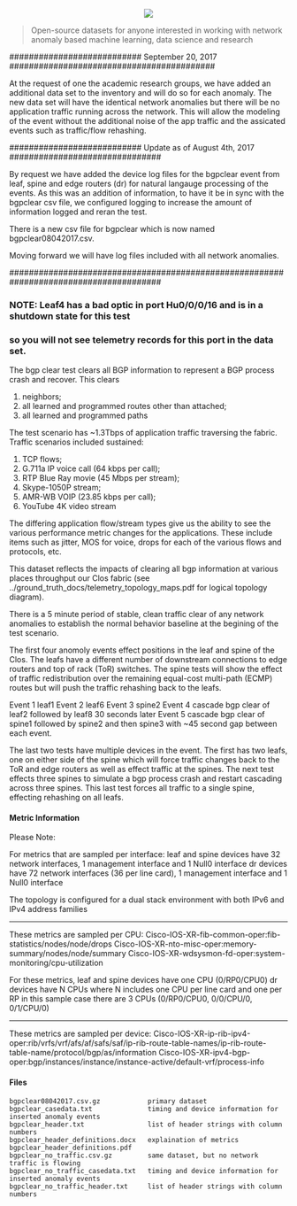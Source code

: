 <p align="center">
    <a href="https://github.com/cisco-ie/telemetry" target="_blank"><img src="https://user-images.githubusercontent.com/6020066/29088554-449866a6-7c2e-11e7-9b92-8e2802619122.png"></a>
 </p>


> Open-source datasets for anyone interested in working with network anomaly based
machine learning, data science and research

########################### September 20, 2017 ##########################################

At the request of one the academic research groups, we have added an additional data set
to the inventory and will do so for each anomaly.  The new data set will have the identical 
network anomalies but there will be no application traffic running across the network.  This
will allow the modeling of the event without the additional noise of the app traffic and the
assicated events such as traffic/flow rehashing. 

########################### Update as of August 4th, 2017 ###############################

By request we have added the device log files for the bgpclear event from leaf, spine and edge
routers (dr) for natural langauge processing of the events. As this was an addition of information,
to have it be in sync with the bgpclear csv file, we configured logging to increase the amount of
information logged and reran the test.

There is a new csv file for bgpclear which is now named bgpclear08042017.csv.

Moving forward we will have log files included with all network anomalies.

#######################################################################################


### NOTE:  Leaf4 has a bad optic in port Hu0/0/0/16 and is in a shutdown state for this test
### so you will not see telemetry records for this port in the data set.

The bgp clear test clears all BGP information to represent a BGP process crash and recover.
This clears
 1) neighbors;
 2) all learned and programmed routes other than attached;
 3) all learned and programmed paths

The test scenario has ~1.3Tbps of application traffic traversing the fabric.  Traffic scenarios
included sustained:
 1) TCP flows;
 2) G.711a IP voice call (64 kbps per call);
 3) RTP Blue Ray movie (45 Mbps per stream);
 4) Skype-1050P stream;
 5) AMR-WB VOIP (23.85 kbps per call);
 6) YouTube 4K video stream

The differing application flow/stream types give us the ability to see the various performance metric
changes for the applications.  These include items such as jitter, MOS for voice,
drops for each of the various flows and protocols, etc.

This dataset reflects the impacts of clearing all bgp information at various places throughput our Clos fabric
(see ../ground_truth_docs/telemetry_topology_maps.pdf for logical topology diagram).

There is a 5 minute period of stable, clean traffic clear of any network anomalies to establish the normal behavior
baseline at the begining of the test scenario.

The first four anomoly events effect positions in the leaf and spine of the Clos.  The leafs have a different number
of downstream connections to edge routers and top of rack (ToR) switches.  The spine tests will show the effect of traffic
redistribution over the remaining equal-cost multi-path (ECMP) routes but will push the traffic rehashing back to the leafs.

Event 1 leaf1
Event 2 leaf6
Event 3 spine2
Event 4 cascade bgp clear of leaf2 followed by leaf8 30 seconds later
Event 5 cascade bgp clear of spine1 followed by spine2 and then spine3 with ~45 second gap between each event.

The last two tests have multiple devices in the event.  The first has two leafs, one on either side of the spine which
will force traffic changes back to the ToR and edge routers as well as effect traffic at the spines.  The next test effects
three spines to simulate a bgp process crash and restart cascading across three spines. This last test forces all traffic
to a single spine, effecting rehashing on all leafs.


#### Metric Information ####

Please Note:

For metrics that are sampled per interface:
 leaf and spine devices have 32 network interfaces, 1 management interface and 1 Null0 interface
 dr devices have 72 network interfaces (36 per line card), 1 management interface and 1 Null0 interface

The topology is configured for a dual stack environment with both IPv6 and IPv4 address families
_________________________

These metrics are sampled per CPU:
Cisco-IOS-XR-fib-common-oper:fib-statistics/nodes/node/drops
Cisco-IOS-XR-nto-misc-oper:memory-summary/nodes/node/summary
Cisco-IOS-XR-wdsysmon-fd-oper:system-monitoring/cpu-utilization

For these metrics,
 leaf and spine devices have one CPU (0/RP0/CPU0)
 dr devices have N CPUs where N includes one CPU per line card and one per RP
  in this sample case there are 3 CPUs (0/RP0/CPU0, 0/0/CPU/0, 0/1/CPU/0)

________________________

These metrics are sampled per device:
Cisco-IOS-XR-ip-rib-ipv4-oper:rib/vrfs/vrf/afs/af/safs/saf/ip-rib-route-table-names/ip-rib-route-table-name/protocol/bgp/as/information
Cisco-IOS-XR-ipv4-bgp-oper:bgp/instances/instance/instance-active/default-vrf/process-info

#### Files ####

```
bgpclear08042017.csv.gz            primary dataset
bgpclear_casedata.txt              timing and device information for inserted anomaly events
bgpclear_header.txt                list of header strings with column numbers
bgpclear_header_definitions.docx   explaination of metrics
bgpclear_header_definitions.pdf
bgpclear_no_traffic.csv.gz         same dataset, but no network traffic is flowing
bgpclear_no_traffic_casedata.txt   timing and device information for inserted anomaly events
bgpclear_no_traffic_header.txt     list of header strings with column numbers
```
